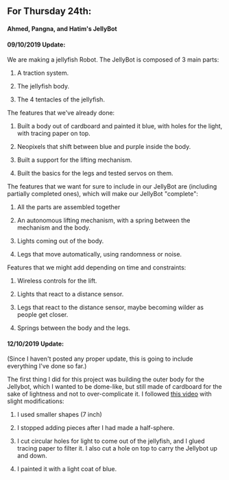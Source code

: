 ## For Thursday 24th:


#### Ahmed, Pangna, and Hatim's JellyBot

#### 09/10/2019 Update:

We are making a jellyfish Robot. The JellyBot is composed of 3 main parts:

  1. A traction system.

  2. The jellyfish body.

  3. The 4 tentacles of the jellyfish.


The features that we've already done:

  1. Built a body out of cardboard and painted it blue, with holes for the light, with tracing paper on top.

  2. Neopixels that shift between blue and purple inside the body.

  3. Built a support for the lifting mechanism.

  4. Built the basics for the legs and tested servos on them. 


The features that we want for sure to include in our JellyBot are (including partially completed ones), which will make our JellyBot "complete":

  1. All the parts are assembled together

  2. An autonomous lifting mechanism, with a spring between the mechanism and the body.

  3. Lights coming out of the body.

  4. Legs that move automatically, using randomness or noise.


Features that we might add depending on time and constraints:

  1. Wireless controls for the lift.

  2. Lights that react to a distance sensor.

  3. Legs that react to the distance sensor, maybe becoming wilder as people get closer.

  4. Springs between the body and the legs.
  
 #### 12/10/2019 Update:
 
 (Since I haven't posted any proper update, this is going to include everything I've done so far.)
 
 The first thing I did for this project was building the outer body for the Jellybot, which I wanted to be dome-like, but still made of cardboard for the sake of lightness and not to over-complicate it. I followed [this video](https://youtu.be/W-626HKjzQI) with slight modifications:
 
  1. I used smaller shapes (7 inch)
  
  2. I stopped adding pieces after I had made a half-sphere.
  
  3. I cut circular holes for light to come out of the jellyfish, and I glued tracing paper to filter it. I also cut a hole on top to carry the Jellybot up and down.
  
  4. I painted it with a light coat of blue.
  
  
